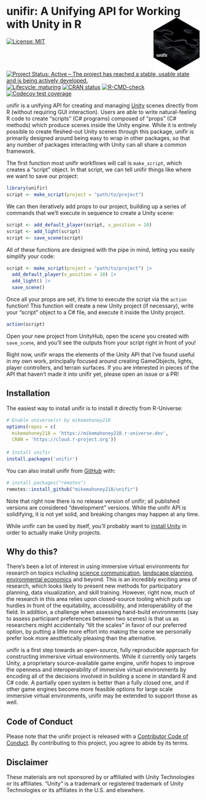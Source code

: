 
<!-- README.md is generated from README.Rmd. Please edit that file -->

# unifir: A Unifying API for Working with Unity in R <img src='man/figures/logo.png' align="right" height="138" />

<!-- badges: start -->

[![License:
MIT](https://img.shields.io/badge/license-MIT-green)](https://choosealicense.com/licenses/mit/)
[![Project Status: Active – The project has reached a stable, usable
state and is being actively
developed.](https://www.repostatus.org/badges/latest/active.svg)](https://www.repostatus.org/#active)
[![Lifecycle:
maturing](https://img.shields.io/badge/lifecycle-maturing-blue.svg)](https://lifecycle.r-lib.org/articles/stages.html#maturing-1)
[![CRAN
status](https://www.r-pkg.org/badges/version/unifir)](https://CRAN.R-project.org/package=unifir)
[![R-CMD-check](https://github.com/mikemahoney218/unifir/workflows/R-CMD-check/badge.svg)](https://github.com/mikemahoney218/unifir/actions)
[![Codecov test
coverage](https://codecov.io/gh/mikemahoney218/unifir/branch/main/graph/badge.svg)](https://app.codecov.io/gh/mikemahoney218/unifir?branch=main)
<!-- badges: end -->

unifir is a unifying API for creating and managing
[Unity](https://unity.com/) scenes directly from R (without requiring
GUI interaction). Users are able to write natural-feeling R code to
create “scripts” (C# programs) composed of “props” (C# methods) which
produce scenes inside the Unity engine. While it is entirely possible to
create fleshed-out Unity scenes through this package, unifir is
primarily designed around being easy to wrap in other packages, so that
any number of packages interacting with Unity can all share a common
framework.

The first function most unifir workflows will call is `make_script`,
which creates a “script” object. In that script, we can tell unifir
things like where we want to save our project:

``` r
library(unifir)
script <- make_script(project = "path/to/project")
```

We can then iteratively add props to our project, building up a series
of commands that we’ll execute in sequence to create a Unity scene:

``` r
script <- add_default_player(script, x_position = 10)
script <- add_light(script)
script <- save_scene(script)
```

All of these functions are designed with the pipe in mind, letting you
easily simplify your code:

``` r
script <- make_script(project = "path/to/project") |> 
  add_default_player(x_position = 10) |> 
  add_light() |> 
  save_scene()
```

Once all your props are set, it’s time to execute the script via the
`action` function! This function will create a new Unity project (if
necessary), write your “script” object to a C# file, and execute it
inside the Unity project.

``` r
action(script)
```

Open your new project from UnityHub, open the scene you created with
`save_scene`, and you’ll see the outputs from your script right in front
of you!

Right now, unifir wraps the elements of the Unity API that I’ve found
useful in my own work, principally focused around creating GameObjects,
lights, player controllers, and terrain surfaces. If you are interested
in pieces of the API that haven’t made it into unifir yet, please open
an issue or a PR!

## Installation

The easiest way to install unifir is to install it directly from
R-Universe:

``` r
# Enable universe(s) by mikemahoney218
options(repos = c(
  mikemahoney218 = 'https://mikemahoney218.r-universe.dev',
  CRAN = 'https://cloud.r-project.org'))

# Install unifir
install.packages('unifir')
```

You can also install unifir from [GitHub](https://github.com/) with:

``` r
# install.packages("remotes")
remotes::install_github("mikemahoney218/unifir")
```

Note that right now there is no release version of unifir; all published
versions are considered “development” versions. While the unifir API is
solidifying, it is not yet solid, and breaking changes may happen at any
time.

While unifir can be used by itself, you’ll probably want to [install
Unity](https://unity.com/download) in order to actually make Unity
projects.

## Why do this?

There’s been a lot of interest in using immersive virtual environments
for research on topics including [science
communication](https://doi.org/10.1080/13658816.2020.1830997),
[landscape planning](https://doi.org/10.1016/j.apgeog.2019.102102),
[environmental economics](https://doi.org/10.1016/j.jeem.2008.08.002)
and beyond. This is an incredibly exciting area of research, which looks
likely to present new methods for participatory planning, data
visualization, and skill training. However, right now, much of the
research in this area relies upon closed-source tooling which puts up
hurdles in front of the equitability, accessibility, and
interoperability of the field. In addition, a challenge when assessing
hand-build environments (say to assess participant preferences between
two scenes) is that us as researchers might accidentally “tilt the
scales” in favor of our preferred option, by putting a little more
effort into making the scene we personally prefer look more
aesthetically pleasing than the alternative.

unifir is a first step towards an open-source, fully reproducible
approach for constructing immersive virtual environments. While it
currently only targets Unity, a proprietary source-available game
engine, unifir hopes to improve the openness and interoperability of
immersive virtual environments by encoding all of the decisions involved
in building a scene in standard R and C# code. A partially open system
is better than a fully closed one, and if other game engines become more
feasible options for large scale immersive virtual environments, unifir
may be extended to support those as well.

## Code of Conduct

Please note that the unifir project is released with a [Contributor Code
of
Conduct](https://mikemahoney218.github.io/unifir/CODE_OF_CONDUCT.html).
By contributing to this project, you agree to abide by its terms.

## Disclaimer

These materials are not sponsored by or affiliated with Unity
Technologies or its affiliates. “Unity” is a trademark or registered
trademark of Unity Technologies or its affiliates in the U.S. and
elsewhere.
